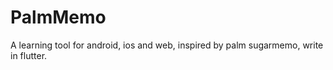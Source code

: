 # PalmMemo

A learning tool for android, ios and web, inspired by palm sugarmemo, write in flutter. 
